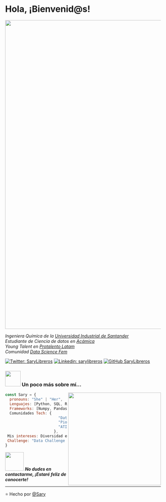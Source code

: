 # Hola, ¡Bienvenid@s!
<img src="https://media.giphy.com/media/Hko0sRjwUQL7IKmMqb/giphy.gif" width="1000">
<p><em>Ingeniera Química de la <a href="https://www.uis.edu.co/webUIS/es/index.jsp">Universidad Industrial de Santander </a></br>Estudiante de Ciencia de datos en <a href="https://www.acamica.com/">Acámica </a></br>Young Talent en <a href="http://protalento.org/">Protalento Latam</a></br>Comunidad <a href="https://www.datasciencefem.com/">Data Science Fem </a>
</em></p>

[![Twitter: SaryLibreros](https://img.shields.io/twitter/follow/SaryLibreros?style=social)](https://twitter.com/SaryLibreros)
[![Linkedin: sarylibreros](https://img.shields.io/badge/-sarylibreros-blue?style=flat-square&logo=Linkedin&logoColor=white&link=https://www.linkedin.com/in/sarylibreros/)](https://www.linkedin.com/in/sarylibreros/)
[![GitHub SaryLibreros](https://img.shields.io/github/followers/SaryLibreros?label=follow&style=social)](https://github.com/SaryLibreros)


### <img src="https://media.giphy.com/media/VgCDAzcKvsR6OM0uWg/giphy.gif" width="50"> Un poco más sobre mí... 
<img align='right' src="https://media.giphy.com/media/hTfxZpUhcIKZQGk4TB/giphy.gif" width="300">  

```javascript
const Sary = {
  pronouns: "She" | "Her",
  Lenguajes: [Python, SQL, R],
  Frameworks: [Numpy, Pandas, Matplotlib, Scipy, Seaborn, Scikit-Learn],
  Comunidades Tech: {
                        "Data Science Fem",
                        "Pioneras Dev",
                        "ATIC"
                      },
 Mis intereses: Diversidad e Inclusión, Compartir y Aprender, Helado y Perritos.
 Challenge: "Data Challenge FEM 365"
}
```

<img src="https://media.giphy.com/media/LnQjpWaON8nhr21vNW/giphy.gif" width="60"> <em><b>No dudes en contactarme, </b><b> ¡Estaré feliz de conocerte! </b></em>

---

⭐️ Hecho por [@Sary](https://github.com/SaryLibreros)
